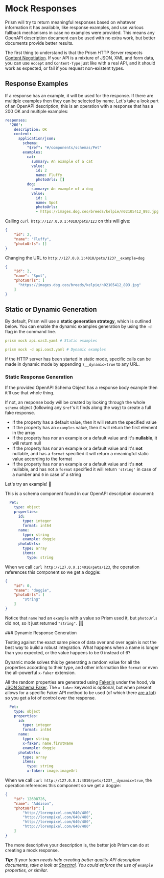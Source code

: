 # Mock Responses

Prism will try to return meaningful responses based on whatever information it has available, like response examples, and use various fallback mechanisms in case no examples were provided. This means any OpenAPI description document can be used with no extra work, but better documents provide better results.

The first thing to understand is that the Prism HTTP Server respects [Content Negotiation](https://developer.mozilla.org/en-US/docs/Web/HTTP/Content_negotiation). If your API is a mixture of JSON, XML and form data, you can use `Accept`
and `Content-Type` just like with a real API, and it should work as expected, or fail if you request non-existent types.

## Response Examples

If a response has an example, it will be used for the response. If there are multiple examples then they can be selected by name. Let's take a look part of an OpenAPI description, this is an operation with a response that has a 200 OK and multiple examples:

```yaml
responses:
  '200':
    description: OK
    content:
      application/json:
        schema:
          "$ref": "#/components/schemas/Pet"
        examples:
          cat:
            summary: An example of a cat
            value:
              id: 2
              name: Fluffy
              photoUrls: []
          dog:
            summary: An example of a dog
            value:
              id: 1
              name: Spot
              photoUrls: 
              - https://images.dog.ceo/breeds/kelpie/n02105412_893.jpg
```

Calling `curl http://127.0.0.1:4010/pets/123` on this will give:

```json
{
    "id": 2,
    "name": "Fluffy",
    "photoUrls": []
}
```

Changing the URL to `http://127.0.0.1:4010/pets/123?__example=dog`

```json
{
    "id": 2,
    "name": "Spot",
    "photoUrls": [
      "https://images.dog.ceo/breeds/kelpie/n02105412_893.jpg"
    ]
}
```

## Static or Dynamic Generation

By default, Prism will use a **static generation strategy**, which is outlined below. You can enable the dynamic examples generation by using the `-d` flag in the command line.

```yaml
prism mock api.oas3.yaml # Static examples

prism mock -d api.oas3.yaml # Dynamic examples
```

If the HTTP server has been started in static mode, specific calls can be made in dynamic mode by appending `?__dynamic=true` to any URL.

### Static Response Generation

If the provided OpenAPI Schema Object has a response body example then it'll use that whole thing.

If not, an response body will be created by looking through the whole `schema` object (following any `$ref`'s it finds along the way) to create a full fake response.

* If the property has a default value, then it will return the specified value
* If the property has an `examples` value, then it will return the first element in the array
* If the property has nor an example or a default value and it's **nullable**, it will return null
* If the property has nor an example or a default value and it's **not** nullable, and has a `format` specified it will return a meaningful static value according to the format
* If the property has nor an example or a default value and it's **not** nullable, and has not a `format` specified it will return `'string'` in case of a number and `0` in case of a string

Let's try an example! 🐶

This is a schema component found in our OpenAPI description document:

```yaml
  Pet:
    type: object
    properties: 
      id: 
        type: integer
        format: int64
      name: 
        type: string
        example: doggie
      photoUrls: 
        type: array
        items: 
          type: string
```

When we call `curl http://127.0.0.1:4010/pets/123`, the operation references this component so we get a doggie:

```json
{
    "id": 0,
    "name": "doggie",
    "photoUrls": [
        "string"
    ]
}
```

Notice that `name` had an `example` with a value so Prism used it, but `photoUrls` did not, so it just returned `"string"`. 🤷‍♂️

### Dynamic Response Generation

Testing against the exact same piece of data over and over again is not the best way to build a robust integration. What happens when a name is longer than you expected, or the value happens to be 0 instead of 6?

Dynamic mode solves this by generating a random value for all the properties according to their type, and other information like `format` or even the all-powerful `x-faker` extension.

All the random properties are generated using [Faker.js](https://github.com/marak/Faker.js) under the hood, via [JSON Schema Faker](https://github.com/json-schema-faker/json-schema-faker). The `x-faker` keyword is optional, but when present allows for a specific Faker API method to be used (of which there [are a lot](https://github.com/marak/Faker.js#api-methods)) so you get a lot of control over the response.

```yaml
  Pet:
    type: object
    properties: 
      id: 
        type: integer
        format: int64
      name: 
        type: string
        x-faker: name.firstName
        example: doggie
      photoUrls: 
        type: array
        items: 
          type: string
          x-faker: image.imageUrl
```

When we call `curl http://127.0.0.1:4010/pets/123?__dynamic=true`, the operation references this component so we get a doggie:

```json
{
    "id": 12608726,
    "name": "Addison",
    "photoUrls": [
        "http://lorempixel.com/640/480",
        "http://lorempixel.com/640/480",
        "http://lorempixel.com/640/480",
        "http://lorempixel.com/640/480"
    ]
}
```

The more descriptive your description is, the better job Prism can do at creating a mock response. 

_**Tip:** If your team needs help creating better quality API description documents, take a look at [Spectral](https://stoplight.io/spectral/). You could enforce the use of `example` properties, or similar._
